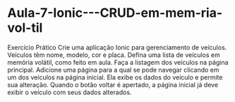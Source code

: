 # Aula-7-Ionic---CRUD-em-mem-ria-vol-til
Exercício Prático  Crie uma aplicação Ionic para gerenciamento de veículos. Veículos têm nome, modelo, cor e placa. Defina uma lista de veículos em memória volátil, como feito em aula. Faça a listagem dos veículos na página principal.  Adicione uma página para a qual se pode navegar clicando em um dos veículos na página inicial. Ela exibe os dados do veículo e permite sua alteração. Quando o botão voltar é apertado, a página inicial já deve exibir o veículo com seus dados alterados.
